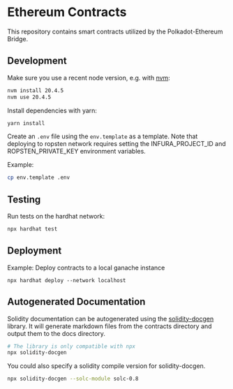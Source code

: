 # Ethereum Contracts

This repository contains smart contracts utilized by the Polkadot-Ethereum Bridge.

## Development

Make sure you use a recent node version, e.g. with [nvm](https://github.com/nvm-sh/nvm#installing-and-updating):

```bash
nvm install 20.4.5
nvm use 20.4.5
```

Install dependencies with yarn:

```bash
yarn install
```

Create an `.env` file using the `env.template` as a template. Note that deploying to ropsten network requires setting the INFURA_PROJECT_ID and ROPSTEN_PRIVATE_KEY environment variables.

Example:

```bash
cp env.template .env
```

## Testing

Run tests on the hardhat network:

```bash
npx hardhat test
```

## Deployment

Example: Deploy contracts to a local ganache instance

```
npx hardhat deploy --network localhost
```

## Autogenerated Documentation

Solidity documentation can be autogenerated using the [solidity-docgen](https://github.com/OpenZeppelin/solidity-docgen) library. It will generate markdown files from the contracts directory and output them to the docs directory.

```bash
# The library is only compatible with npx
npx solidity-docgen
```

You could also specify a solidity compile version for solidity-docgen.
```bash
npx solidity-docgen --solc-module solc-0.8
```
